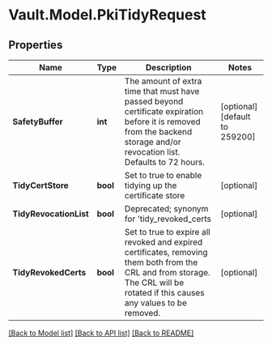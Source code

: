 # Vault.Model.PkiTidyRequest

## Properties

Name | Type | Description | Notes
------------ | ------------- | ------------- | -------------
**SafetyBuffer** | **int** | The amount of extra time that must have passed beyond certificate expiration before it is removed from the backend storage and/or revocation list. Defaults to 72 hours. | [optional] [default to 259200]
**TidyCertStore** | **bool** | Set to true to enable tidying up the certificate store | [optional] 
**TidyRevocationList** | **bool** | Deprecated; synonym for &#39;tidy_revoked_certs | [optional] 
**TidyRevokedCerts** | **bool** | Set to true to expire all revoked and expired certificates, removing them both from the CRL and from storage. The CRL will be rotated if this causes any values to be removed. | [optional] 

[[Back to Model list]](../README.md#documentation-for-models) [[Back to API list]](../README.md#documentation-for-api-endpoints) [[Back to README]](../README.md)

